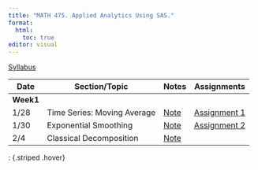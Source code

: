 ```yaml
---
title: "MATH 475. Applied Analytics Using SAS."
format: 
  html:
    toc: true
editor: visual
---
```






[Syllabus](syllabus.html)

| Date | Section/Topic | Notes | Assignments |
|----------------|----------------|--------------------------|----------------|
| **Week1** |  |  |  |
| 1/28 | Time Series: Moving Average       | [Note](slides/1_time_series_smoothing_ma.pdf)   | [Assignment 1](assignments/assignment1.html) |
| 1/30 | Exponential Smoothing |[Note](slides/2_time_series_smoothing_exponential.pdf)  | [Assignment 2](assignments/assignment2.html) |
| 2/4        |  Classical Decomposition                                 | [Note](slides/4_decomposition_stl_2025.pdf)                                               |  |
: {.striped .hover}



